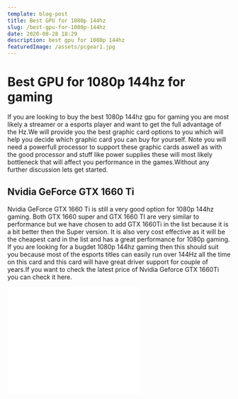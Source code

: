 ```yaml
---
template: blog-post
title: Best GPU for 1080p 144hz
slug: /best-gpu-for-1080p-144hz
date: 2020-08-28 18:29
description: best gpu for 1080p 144hz
featuredImage: /assets/pcgear1.jpg
---
```

# **Best GPU for 1080p 144hz for gaming**

If you are looking to buy the best 1080p 144hz gpu for gaming you are most likely a streamer or a esports player and want to get the full advantage of the Hz.We will provide you the best graphic card options to you which will help you decide which graphic card you can buy for yourself. Note you will need a powerfull processor to support these graphic cards aswell as with the good processor and stuff like power supplies these will most likely bottleneck that will affect you performance in the games.Without any further discussion lets get started.

## Nvidia GeForce GTX 1660 Ti

Nvidia GeForce GTX 1660 Ti is still a very good option for 1080p 144hz gaming. Both GTX 1660 super and GTX 1660 TI are very similar to performance but we have chosen to add GTX 1660Ti in the list because it is a bit better then the Super version. It is also very cost effective as it will be the cheapest card in the list and has a great performance for 1080p gaming. If you are looking for a bugdet 1080p 144hz gaming then this should suit you because most of the esports titles can easily run over 144Hz all the time on this card and this card will have great driver support for couple of years.If you want to check the latest price of Nvidia Geforce GTX 1660Ti you can check it here.

<iframe style="width:600x;height:240px;" marginwidth="0" marginheight="0" scrolling="no" frameborder="0" src="//ws-na.amazon-adsystem.com/widgets/q?ServiceVersion=20070822&OneJS=1&Operation=GetAdHtml&MarketPlace=US&source=ss&ref=as_ss_li_til&ad_type=product_link&tracking_id=components01-20&language=en_US&marketplace=amazon&region=US&placement=B07NJPKZQG&asins=B07NJPKZQG&linkId=e2f85212a6afda72bc024edd88702353&show_border=true&link_opens_in_new_window=true"></iframe>